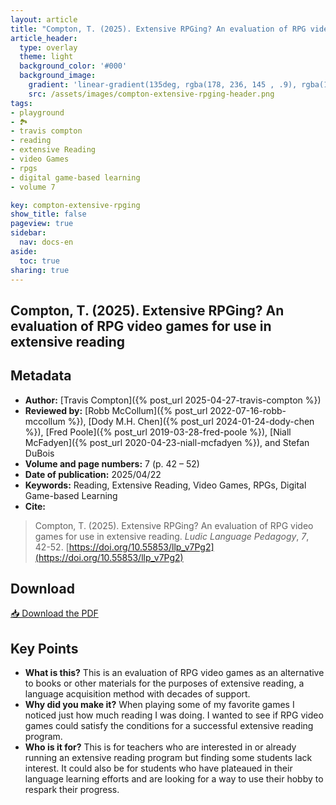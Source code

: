 ```yaml
---
layout: article
title: "Compton, T. (2025). Extensive RPGing? An evaluation of RPG video games for use in extensive reading."
article_header:
  type: overlay
  theme: light
  background_color: '#000'
  background_image:
    gradient: 'linear-gradient(135deg, rgba(178, 236, 145 , .9), rgba(147, 81, 182, .9))'
    src: /assets/images/compton-extensive-rpging-header.png
tags:
- playground
- 🏞️
- travis compton
- reading
- extensive Reading
- video Games
- rpgs
- digital game-based learning
- volume 7

key: compton-extensive-rpging
show_title: false
pageview: true
sidebar:
  nav: docs-en
aside:
  toc: true
sharing: true
---
```


<head>
  <meta name="citation_title" content="Extensive RPGing? An evaluation of RPG video games for use in extensive reading">
  <meta name="citation_author" content="Compton, Travis">
  <meta name="citation_publication_date" content="2025/04/22">
  <meta name="citation_journal_title" content="Ludic Language Pedagogy">
  <meta name="citation_volume" content="7">
  <meta name="citation_firstpage" content="42">
  <meta name="citation_lastpage" content="52">
  <meta name="citation_pdf_url" content="https://llpjournal.org/assets/publication-pdfs/compton-extensive-rpging.pdf">
</head>

## Compton, T. (2025). Extensive RPGing? An evaluation of RPG video games for use in extensive reading

<!--more-->

## Metadata

- **Author:** [Travis Compton]({% post_url 2025-04-27-travis-compton %})
- **Reviewed by:** [Robb McCollum]({% post_url 2022-07-16-robb-mccollum %}), [Dody M.H. Chen]({% post_url 2024-01-24-dody-chen %}), [Fred Poole]({% post_url 2019-03-28-fred-poole %}), [Niall McFadyen]({% post_url 2020-04-23-niall-mcfadyen %}), and Stefan DuBois
- **Volume and page numbers:** 7 (p. 42 – 52)
- **Date of publication:** 2025/04/22
- **Keywords:** Reading, Extensive Reading, Video Games, RPGs, Digital Game-based Learning
- **Cite:** 

> Compton, T. (2025). Extensive RPGing? An evaluation of RPG video games for use in extensive reading. *Ludic Language Pedagogy*, *7*, 42-52. [https://doi.org/10.55853/llp_v7Pg2](https://doi.org/10.55853/llp_v7Pg2)

## Download

<a class="button button--action button--rounded button--lg" href="/assets/publication-pdfs/compton-extensive-rpging.pdf"><i class="fas fa-file-download"></i> 📥 Download the PDF </a>

## Key Points
- **What is this?** This is an evaluation of RPG video games as an alternative
to books or other materials for the purposes of extensive reading, a
language acquisition method with decades of support.
- **Why did you make it?** When playing some of my favorite games I
noticed just how much reading I was doing. I wanted to see if RPG video
games could satisfy the conditions for a successful extensive reading
program.
- **Who is it for?** This is for teachers who are interested in or already
running an extensive reading program but finding some students lack
interest. It could also be for students who have plateaued in their
language learning efforts and are looking for a way to use their hobby to
respark their progress.
